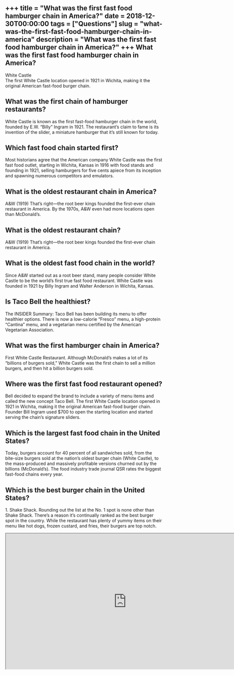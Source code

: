 +++
title = "What was the first fast food hamburger chain in America?"
date = 2018-12-30T00:00:00
tags = ["Questions"]
slug = "what-was-the-first-fast-food-hamburger-chain-in-america"
description = "What was the first fast food hamburger chain in America?"
+++
What was the first fast food hamburger chain in America?
--------------------------------------------------------

White Castle  
The first White Castle location opened in 1921 in Wichita, making it the original American fast-food burger chain.

What was the first chain of hamburger restaurants?
--------------------------------------------------

White Castle is known as the first fast-food hamburger chain in the world, founded by E.W. “Billy” Ingram in 1921. The restaurant’s claim to fame is its invention of the slider, a miniature hamburger that it’s still known for today.

Which fast food chain started first?
------------------------------------

Most historians agree that the American company White Castle was the first fast food outlet, starting in Wichita, Kansas in 1916 with food stands and founding in 1921, selling hamburgers for five cents apiece from its inception and spawning numerous competitors and emulators.

What is the oldest restaurant chain in America?
-----------------------------------------------

A&amp;W (1919) That’s right—the root beer kings founded the first-ever chain restaurant in America. By the 1970s, A&amp;W even had more locations open than McDonald’s.

What is the oldest restaurant chain?
------------------------------------

A&amp;W (1919) That’s right—the root beer kings founded the first-ever chain restaurant in America.

What is the oldest fast food chain in the world?
------------------------------------------------

Since A&amp;W started out as a root beer stand, many people consider White Castle to be the world’s first true fast food restaurant. White Castle was founded in 1921 by Billy Ingram and Walter Anderson in Wichita, Kansas.

Is Taco Bell the healthiest?
----------------------------

The INSIDER Summary: Taco Bell has been building its menu to offer healthier options. There is now a low-calorie “Fresco” menu, a high-protein “Cantina” menu, and a vegetarian menu certified by the American Vegetarian Association.

What was the first hamburger chain in America?
----------------------------------------------

First White Castle Restaurant. Although McDonald’s makes a lot of its “billions of burgers sold,” White Castle was the first chain to sell a million burgers, and then hit a billion burgers sold.

Where was the first fast food restaurant opened?
------------------------------------------------

Bell decided to expand the brand to include a variety of menu items and called the new concept Taco Bell. The first White Castle location opened in 1921 in Wichita, making it the original American fast-food burger chain. Founder Bill Ingram used $700 to open the starting location and started serving the chain’s signature sliders.

Which is the largest fast food chain in the United States?
----------------------------------------------------------

Today, burgers account for 40 percent of all sandwiches sold, from the bite-size burgers sold at the nation’s oldest burger chain (White Castle), to the mass-produced and massively profitable versions churned out by the billions (McDonald’s). The food industry trade journal QSR rates the biggest fast-food chains every year.

Which is the best burger chain in the United States?
----------------------------------------------------

1\. Shake Shack. Rounding out the list at the No. 1 spot is none other than Shake Shack. There’s a reason it’s continually ranked as the best burger spot in the country. While the restaurant has plenty of yummy items on their menu like hot dogs, frozen custard, and fries, their burgers are top notch.

<iframe allow="accelerometer; autoplay; clipboard-write; encrypted-media; gyroscope; picture-in-picture" allowfullscreen="" class="__youtube_prefs__  epyt-is-override  no-lazyload" data-no-lazy="1" data-origheight="433" data-origwidth="770" data-skipgform_ajax_framebjll="" height="433" id="_ytid_73015" loading="lazy" src="https://www.youtube.com/embed/VywsVQUtDZY?enablejsapi=1&autoplay=0&cc_load_policy=0&cc_lang_pref=&iv_load_policy=1&loop=0&modestbranding=0&rel=1&fs=1&playsinline=0&autohide=2&theme=dark&color=red&controls=1&" title="YouTube player" width="770"></iframe>